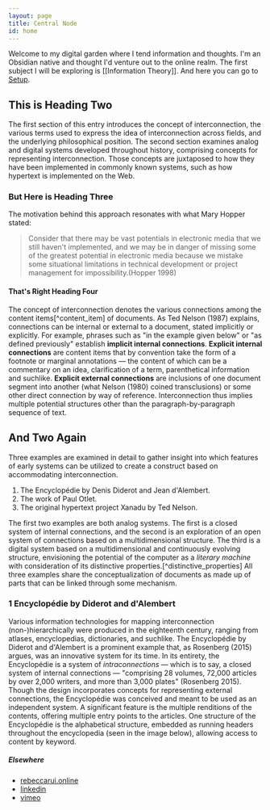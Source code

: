 ```yaml
---
layout: page
title: Central Node
id: home
---
```


Welcome to my digital garden where I tend information and thoughts. I'm an Obsidian native and thought I'd venture out to the online realm. The first subject I will be exploring is [[Information Theory]]. And here you can go to [Setup](https://ifonts.xyz/ogg-font-family.html).

## This is Heading Two

The first section of this entry introduces the concept of interconnection, the various terms used to express the idea of interconnection across fields, and the underlying philosophical position. The second section examines analog and digital systems developed throughout history, comprising concepts for representing interconnection. Those concepts are juxtaposed to how they have been implemented in commonly known systems, such as how hypertext is implemented on the Web.

### But Here is Heading Three

The motivation behind this approach resonates with what Mary Hopper stated:

> Consider that there may be vast potentials in electronic media that we still haven't implemented, and we may be in danger of missing some of the greatest potential in electronic media because we mistake some situational limitations in technical development or project management for impossibility.(Hopper 1998)

#### That's Right Heading Four

The concept of interconnection denotes the various connections among the content items[^content_item] of documents. As Ted Nelson (1987) explains, connections can be internal or external to a document, stated implicitly or explicitly. For example, phrases such as "in the example given below" or "as defined previously" establish **implicit internal connections**.  **Explicit internal connections** are content items that by convention take the form of a footnote or marginal annotations — the content of which can be a commentary on an idea, clarification of a term, parenthetical information and suchlike. **Explicit external connections** are inclusions of one document segment into another (what Nelson (1980) coined transclusions) or some other direct connection by way of reference. Interconnection thus implies multiple potential structures other than the paragraph-by-paragraph sequence of text.

## And Two Again

Three examples are examined in detail to gather insight into which features of early systems can be utilized to create a construct based on accommodating interconnection.

1. The Encyclopédie by Denis Diderot and Jean d'Alembert.
2. The work of Paul Otlet.
3. The original hypertext project Xanadu by Ted Nelson.

The first two examples are both analog systems. The first is a closed system of internal connections, and the second is an exploration of an open system of connections based on a multidimensional structure. The third is a digital system based on a multidimensional and continuously evolving structure, envisioning the potential of the computer as a *literary machine* with consideration of its distinctive properties.[^distinctive_properties] All three examples share the conceptualization of documents as made up of parts that can be linked through some mechanism.

### 1 Encyclopédie by Diderot and d'Alembert

Various information technologies for mapping interconnection (non-)hierarchically were produced in the eighteenth century, ranging from atlases, encyclopedias, dictionaries, and suchlike. The Encyclopédie by Diderot and d'Alembert is a prominent example that, as Rosenberg (2015) argues, was an innovative system for its time. In its entirety, the Encyclopédie is a system of *intraconnections* — which is to say, a closed system of internal connections — "comprising 28 volumes, 72,000 articles by over 2,000 writers, and more than 3,000 plates" (Rosenberg 2015). Though the design incorporates concepts for representing external connections, the Encyclopédie was conceived and meant to be used as an independent system. A significant feature is the multiple renditions of the contents, offering multiple entry points to the articles. One structure of the Encyclopédie is the alphabetical structure, embedded as running headers throughout the encyclopedia (seen in the image below), allowing access to content by keyword.


##### Elsewhere
- [rebeccarui.online](https://rebeccarui.online/)
- [linkedin](https://www.linkedin.com/in/r-rui/)
- [vimeo](https://vimeo.com/rebeccarui)



<!-- <section class="callout">
	Have a look at <a href="/Setup.html" class="internal-link">the first note</a> to get started on your exploration.
</section> -->
